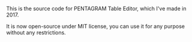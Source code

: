 This is the source code for PENTAGRAM Table Editor, which I've made in 2017.

It is now open-source under MIT license, you can use it for any purpose without any restrictions.


